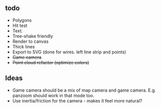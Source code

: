 ## todo

* Polygons
* Hit test
* Text.
* Tree-shake friendly
* Render to canvas
* Thick lines
* Export to SVG (done for wires. left line strip and points)
* ~~Game camera~~
* ~~Point cloud refactor (optimize colors)~~


## Ideas
* Game camera should be a mix of map camera and game camera. E.g. panzoom should work in that mode too.
* Use inertia/friction for the camera - makes it feel more natural?